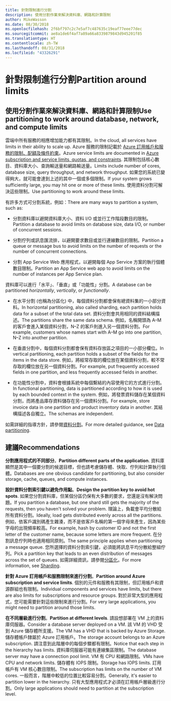 ```yaml
---
title: 針對限制進行分割
description: 使用分割作業來解決資料庫、網路和計算限制
author: MikeWasson
ms.date: 08/30/2018
ms.openlocfilehash: 2f6bf797c2c7e5af7c487635c19eaf77eee77dec
ms.sourcegitcommit: ae8a1de6f4af7a89a66a8339879843d945201f85
ms.translationtype: HT
ms.contentlocale: zh-TW
ms.lasthandoff: 08/31/2018
ms.locfileid: "43326291"
---
```

# <a name="partition-around-limits"></a><span data-ttu-id="df236-103">針對限制進行分割</span><span class="sxs-lookup"><span data-stu-id="df236-103">Partition around limits</span></span>

## <a name="use-partitioning-to-work-around-database-network-and-compute-limits"></a><span data-ttu-id="df236-104">使用分割作業來解決資料庫、網路和計算限制</span><span class="sxs-lookup"><span data-stu-id="df236-104">Use partitioning to work around database, network, and compute limits</span></span>

<span data-ttu-id="df236-105">雲端中所有服務的相應增加能力都有其限制。</span><span class="sxs-lookup"><span data-stu-id="df236-105">In the cloud, all services have limits in their ability to scale up.</span></span> <span data-ttu-id="df236-106">Azure 服務的限制記載於 [Azure 訂用帳戶和服務的限制、配額及條件約束][azure-limits]。</span><span class="sxs-lookup"><span data-stu-id="df236-106">Azure service limits are documented in [Azure subscription and service limits, quotas, and constraints][azure-limits].</span></span> <span data-ttu-id="df236-107">其限制包括核心數目、資料庫大小、查詢輸送量和網路輸送量。</span><span class="sxs-lookup"><span data-stu-id="df236-107">Limits include number of cores, database size, query throughput, and network throughput.</span></span> <span data-ttu-id="df236-108">如果您的系統已變得夠大，就可能會達到上述的其中一個或多個限制。</span><span class="sxs-lookup"><span data-stu-id="df236-108">If your system grows sufficiently large, you may hit one or more of these limits.</span></span> <span data-ttu-id="df236-109">使用資料分割可解決這些限制。</span><span class="sxs-lookup"><span data-stu-id="df236-109">Use partitioning to work around these limits.</span></span>

<span data-ttu-id="df236-110">有許多方式可分割系統，例如：</span><span class="sxs-lookup"><span data-stu-id="df236-110">There are many ways to partition a system, such as:</span></span>

- <span data-ttu-id="df236-111">分割資料庫以避開資料庫大小、資料 I/O 或並行工作階段數目的限制。</span><span class="sxs-lookup"><span data-stu-id="df236-111">Partition a database to avoid limits on database size, data I/O, or number of concurrent sessions.</span></span>

- <span data-ttu-id="df236-112">分割佇列或訊息匯流排，以避開要求數目或並行連線數目的限制。</span><span class="sxs-lookup"><span data-stu-id="df236-112">Partition a queue or message bus to avoid limits on the number of requests or the number of concurrent connections.</span></span>

- <span data-ttu-id="df236-113">分割 App Service Web 應用程式，以避開每個 App Service 方案的執行個體數目限制。</span><span class="sxs-lookup"><span data-stu-id="df236-113">Partition an App Service web app to avoid limits on the number of instances per App Service plan.</span></span> 

<span data-ttu-id="df236-114">資料庫可以進行「水平」、「垂直」或「功能性」分割。</span><span class="sxs-lookup"><span data-stu-id="df236-114">A database can be partitioned *horizontally*, *vertically*, or *functionally*.</span></span>

- <span data-ttu-id="df236-115">在水平分割 (也稱為分區化) 中，每個資料分割都會保有總資料集的一小部分資料。</span><span class="sxs-lookup"><span data-stu-id="df236-115">In horizontal partitioning, also called sharding, each partition holds data for a subset of the total data set.</span></span> <span data-ttu-id="df236-116">資料分割會共用相同的資料結構描述。</span><span class="sxs-lookup"><span data-stu-id="df236-116">The partitions share the same data schema.</span></span> <span data-ttu-id="df236-117">例如，名稱開頭為 A&ndash;M 的客戶會進入某個資料分割，N&ndash;Z 的客戶則進入另一個資料分割。</span><span class="sxs-lookup"><span data-stu-id="df236-117">For example, customers whose names start with A&ndash;M go into one partition, N&ndash;Z into another partition.</span></span>

- <span data-ttu-id="df236-118">在垂直分割中，每個資料分割都會保有資料存放區之項目的一小部分欄位。</span><span class="sxs-lookup"><span data-stu-id="df236-118">In vertical partitioning, each partition holds a subset of the fields for the items in the data store.</span></span> <span data-ttu-id="df236-119">例如，將經常存取的欄位放在某個資料分割，較不常存取的欄位放在另一個資料分割。</span><span class="sxs-lookup"><span data-stu-id="df236-119">For example, put frequently accessed fields in one partition, and less frequently accessed fields in another.</span></span>

- <span data-ttu-id="df236-120">在功能性分割中，資料會根據系統中每個繫結的內容使用它的方式進行分割。</span><span class="sxs-lookup"><span data-stu-id="df236-120">In functional partitioning, data is partitioned according to how it is used by each bounded context in the system.</span></span> <span data-ttu-id="df236-121">例如，將發票資料儲存在某個資料分割，而將產品庫存資料儲存在另一個資料分割。</span><span class="sxs-lookup"><span data-stu-id="df236-121">For example, store invoice data in one partition and product inventory data in another.</span></span> <span data-ttu-id="df236-122">其結構描述各自獨立。</span><span class="sxs-lookup"><span data-stu-id="df236-122">The schemas are independent.</span></span>

<span data-ttu-id="df236-123">如需詳細的指導方針，請參閱[資料分割][data-partitioning-guidance]。</span><span class="sxs-lookup"><span data-stu-id="df236-123">For more detailed guidance, see [Data partitioning][data-partitioning-guidance].</span></span>

## <a name="recommendations"></a><span data-ttu-id="df236-124">建議</span><span class="sxs-lookup"><span data-stu-id="df236-124">Recommendations</span></span>

<span data-ttu-id="df236-125">**分割應用程式的不同部分**。</span><span class="sxs-lookup"><span data-stu-id="df236-125">**Partition different parts of the application**.</span></span> <span data-ttu-id="df236-126">資料庫顯然是其中一個要分割的候選目標，但也請考慮儲存體、快取、佇列和計算執行個體。</span><span class="sxs-lookup"><span data-stu-id="df236-126">Databases are one obvious candidate for partitioning, but also consider storage, cache, queues, and compute instances.</span></span>

<span data-ttu-id="df236-127">**設計資料分割索引鍵以避免作用點**。</span><span class="sxs-lookup"><span data-stu-id="df236-127">**Design the partition key to avoid hot spots**.</span></span> <span data-ttu-id="df236-128">如果您分割資料庫，但某個分區仍保有大多數的要求，您還是沒有解決問題。</span><span class="sxs-lookup"><span data-stu-id="df236-128">If you partition a database, but one shard still gets the majority of the requests, then you haven't solved your problem.</span></span> <span data-ttu-id="df236-129">理論上，負載會平均分散給所有資料分割。</span><span class="sxs-lookup"><span data-stu-id="df236-129">Ideally, load gets distributed evenly across all the partitions.</span></span> <span data-ttu-id="df236-130">例如，依客戶識別碼產生雜湊，而不是依客戶名稱的第一個字母來產生，因為某些字母的出現頻率較高。</span><span class="sxs-lookup"><span data-stu-id="df236-130">For example, hash by customer ID and not the first letter of the customer name, because some letters are more frequent.</span></span> <span data-ttu-id="df236-131">在分割訊息佇列時也適用相同原則。</span><span class="sxs-lookup"><span data-stu-id="df236-131">The same principle applies when partitioning a message queue.</span></span> <span data-ttu-id="df236-132">您所選擇的資料分割索引鍵，必須能將訊息平均分散給整組佇列。</span><span class="sxs-lookup"><span data-stu-id="df236-132">Pick a partition key that leads to an even distribution of messages across the set of queues.</span></span> <span data-ttu-id="df236-133">如需詳細資訊，請參閱[分區化][sharding]。</span><span class="sxs-lookup"><span data-stu-id="df236-133">For more information, see [Sharding][sharding].</span></span>

<span data-ttu-id="df236-134">**針對 Azure 訂用帳戶和服務限制來進行分割**。</span><span class="sxs-lookup"><span data-stu-id="df236-134">**Partition around Azure subscription and service limits**.</span></span> <span data-ttu-id="df236-135">個別的元件和服務有其限制，但訂用帳戶和資源群組也有限制。</span><span class="sxs-lookup"><span data-stu-id="df236-135">Individual components and services have limits, but there are also limits for subscriptions and resource groups.</span></span> <span data-ttu-id="df236-136">對於非常大型的應用程式，您可能需要針對這些限制來進行分割。</span><span class="sxs-lookup"><span data-stu-id="df236-136">For very large applications, you might need to partition around those limits.</span></span>  

<span data-ttu-id="df236-137">**在不同層級進行分割**。</span><span class="sxs-lookup"><span data-stu-id="df236-137">**Partition at different levels**.</span></span> <span data-ttu-id="df236-138">請設想部署在 VM 上的資料庫伺服器。</span><span class="sxs-lookup"><span data-stu-id="df236-138">Consider a database server deployed on a VM.</span></span> <span data-ttu-id="df236-139">該 VM 的 VHD 受到 Azure 儲存體所支援。</span><span class="sxs-lookup"><span data-stu-id="df236-139">The VM has a VHD that is backed by Azure Storage.</span></span> <span data-ttu-id="df236-140">儲存體帳戶隸屬於 Azure 訂用帳戶。</span><span class="sxs-lookup"><span data-stu-id="df236-140">The storage account belongs to an Azure subscription.</span></span> <span data-ttu-id="df236-141">請注意到此階層中的每個步驟都有限制。</span><span class="sxs-lookup"><span data-stu-id="df236-141">Notice that each step in the hierarchy has limits.</span></span> <span data-ttu-id="df236-142">資料庫伺服器可能有連線集區限制。</span><span class="sxs-lookup"><span data-stu-id="df236-142">The database server may have a connection pool limit.</span></span> <span data-ttu-id="df236-143">VM 有 CPU 和網路限制。</span><span class="sxs-lookup"><span data-stu-id="df236-143">VMs have CPU and network limits.</span></span> <span data-ttu-id="df236-144">儲存體有 IOPS 限制。</span><span class="sxs-lookup"><span data-stu-id="df236-144">Storage has IOPS limits.</span></span> <span data-ttu-id="df236-145">訂用帳戶有 VM 核心數目限制。</span><span class="sxs-lookup"><span data-stu-id="df236-145">The subscription has limits on the number of VM cores.</span></span> <span data-ttu-id="df236-146">一般而言，階層中較低的位置比較容易分割。</span><span class="sxs-lookup"><span data-stu-id="df236-146">Generally, it's easier to partition lower in the hierarchy.</span></span> <span data-ttu-id="df236-147">只有大型應用程式才必須在訂用帳戶層級進行分割。</span><span class="sxs-lookup"><span data-stu-id="df236-147">Only large applications should need to partition at the subscription level.</span></span> 

<!-- links -->

[azure-limits]: /azure/azure-subscription-service-limits
[data-partitioning-guidance]: ../../best-practices/data-partitioning.md
[sharding]: ../../patterns/sharding.md

 